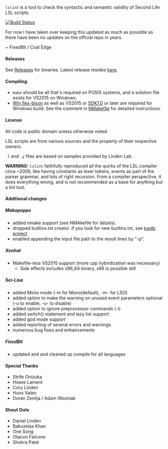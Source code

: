 `lslint` is a tool to check the syntactic and semantic validity of Second Life LSL scripts.

[![Build Status](https://travis-ci.com/FixedBit/lslint.svg?branch=master)](https://travis-ci.org/FixedBit/lslint)

For now I have taken over keeping this updated as much as possible as there have been no updates on the official repo in years.

~ FixedBit / Coal Edge

#### Releases

See [Releases](https://github.com/Makopo/lslint/releases) for binaries.
Latest release resides [here](https://github.com/Makopo/lslint/releases/latest).

#### Compiling
* `make` should be all that's required on POSIX systems, and a solution file exists for VS2015 on Windows.
* [Win flex-bison](http://sourceforge.net/projects/winflexbison/) as well as VS2015 or [SDK7.0](https://www.microsoft.com/download/details.aspx?id=3138) or later are required for Windows build. See the comment in [NMakefile](NMakefile) for detailed instructions.

#### License
All code is public domain unless otherwise noted.

LSL scripts are from various sources and the property of their respective owners.

`.l` and `.y` files are based on samples provided by Linden Lab.

**WARNING:** `lslint` faithfully reproduced all the quirks of the LSL compiler circa ~2006,
like having constants as lexer tokens, events as part of the parser grammar,
and lots of right recursion. From a compiler perspective, it does everything
wrong, and is not recommended as a base for anything but a lint tool.

#### Additional changes
##### Makopoppo
* added nmake support (see NMAkefile for details).
* dropped builtins.txt creator. if you look for new builtins.txt, see [kwdb project](https://github.com/Sei-Lisa/kwdb)
* enabled appending the input file path to the result lines by "-p".

##### Xenhat
* Makefile-less VS2015 support (more cpp hybridization was necessary)
    * Side effects includes x86_64 binary, x86 is possible still

##### Sei-Lisa
* added Mono mode (-m for Mono(default), -m- for LSO)
* added option to make the warning on unused event parameters optional (-u to enable, -u- to disable)
* added option to ignore preprocessor commands (-i)
* added switch() statement and lazy list support
* added god mode support
* added reporting of several errors and warnings
* numerous bug fixes and enhancements

##### FixedBit
* updated and and cleaned up compile for all languages

#### Special Thanks
* Strife Onizuka
* Howie Lament
* Cory Linden
* Huns Valen
* Doran Zemlja / Adam Wozniak

#### Shout Outs
* Daniel Linden
* Bakuzelas Khan
* One Song
* Otacon Falcone
* Shokra Patel
